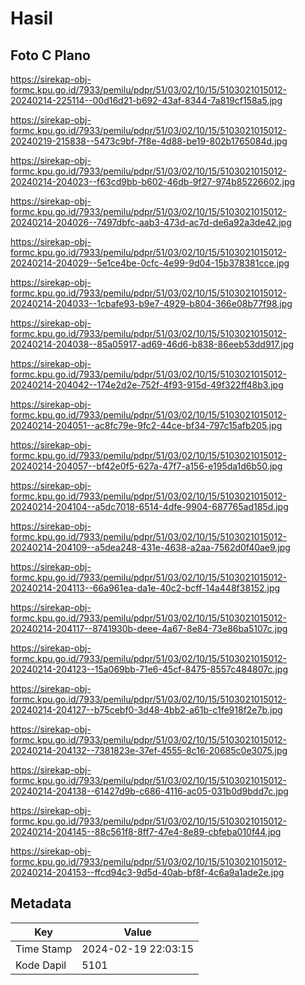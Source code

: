 # Hasil

## Foto C Plano

https://sirekap-obj-formc.kpu.go.id/7933/pemilu/pdpr/51/03/02/10/15/5103021015012-20240214-225114--00d16d21-b692-43af-8344-7a819cf158a5.jpg

https://sirekap-obj-formc.kpu.go.id/7933/pemilu/pdpr/51/03/02/10/15/5103021015012-20240219-215838--5473c9bf-7f8e-4d88-be19-802b1765084d.jpg

https://sirekap-obj-formc.kpu.go.id/7933/pemilu/pdpr/51/03/02/10/15/5103021015012-20240214-204023--f63cd9bb-b602-46db-9f27-974b85226602.jpg

https://sirekap-obj-formc.kpu.go.id/7933/pemilu/pdpr/51/03/02/10/15/5103021015012-20240214-204026--7497dbfc-aab3-473d-ac7d-de6a92a3de42.jpg

https://sirekap-obj-formc.kpu.go.id/7933/pemilu/pdpr/51/03/02/10/15/5103021015012-20240214-204029--5e1ce4be-0cfc-4e99-9d04-15b378381cce.jpg

https://sirekap-obj-formc.kpu.go.id/7933/pemilu/pdpr/51/03/02/10/15/5103021015012-20240214-204033--1cbafe93-b9e7-4929-b804-366e08b77f98.jpg

https://sirekap-obj-formc.kpu.go.id/7933/pemilu/pdpr/51/03/02/10/15/5103021015012-20240214-204038--85a05917-ad69-46d6-b838-86eeb53dd917.jpg

https://sirekap-obj-formc.kpu.go.id/7933/pemilu/pdpr/51/03/02/10/15/5103021015012-20240214-204042--174e2d2e-752f-4f93-915d-49f322ff48b3.jpg

https://sirekap-obj-formc.kpu.go.id/7933/pemilu/pdpr/51/03/02/10/15/5103021015012-20240214-204051--ac8fc79e-9fc2-44ce-bf34-797c15afb205.jpg

https://sirekap-obj-formc.kpu.go.id/7933/pemilu/pdpr/51/03/02/10/15/5103021015012-20240214-204057--bf42e0f5-627a-47f7-a156-e195da1d6b50.jpg

https://sirekap-obj-formc.kpu.go.id/7933/pemilu/pdpr/51/03/02/10/15/5103021015012-20240214-204104--a5dc7018-6514-4dfe-9904-687765ad185d.jpg

https://sirekap-obj-formc.kpu.go.id/7933/pemilu/pdpr/51/03/02/10/15/5103021015012-20240214-204109--a5dea248-431e-4638-a2aa-7562d0f40ae9.jpg

https://sirekap-obj-formc.kpu.go.id/7933/pemilu/pdpr/51/03/02/10/15/5103021015012-20240214-204113--66a961ea-da1e-40c2-bcff-14a448f38152.jpg

https://sirekap-obj-formc.kpu.go.id/7933/pemilu/pdpr/51/03/02/10/15/5103021015012-20240214-204117--8741930b-deee-4a67-8e84-73e86ba5107c.jpg

https://sirekap-obj-formc.kpu.go.id/7933/pemilu/pdpr/51/03/02/10/15/5103021015012-20240214-204123--15a069bb-71e6-45cf-8475-8557c484807c.jpg

https://sirekap-obj-formc.kpu.go.id/7933/pemilu/pdpr/51/03/02/10/15/5103021015012-20240214-204127--b75cebf0-3d48-4bb2-a61b-c1fe918f2e7b.jpg

https://sirekap-obj-formc.kpu.go.id/7933/pemilu/pdpr/51/03/02/10/15/5103021015012-20240214-204132--7381823e-37ef-4555-8c16-20685c0e3075.jpg

https://sirekap-obj-formc.kpu.go.id/7933/pemilu/pdpr/51/03/02/10/15/5103021015012-20240214-204138--61427d9b-c686-4116-ac05-031b0d9bdd7c.jpg

https://sirekap-obj-formc.kpu.go.id/7933/pemilu/pdpr/51/03/02/10/15/5103021015012-20240214-204145--88c561f8-8ff7-47e4-8e89-cbfeba010f44.jpg

https://sirekap-obj-formc.kpu.go.id/7933/pemilu/pdpr/51/03/02/10/15/5103021015012-20240214-204153--ffcd94c3-9d5d-40ab-bf8f-4c6a9a1ade2e.jpg


## Metadata

| Key        | Value               |
| ---------- | ------------------- |
| Time Stamp | 2024-02-19 22:03:15 |
| Kode Dapil | 5101                |



